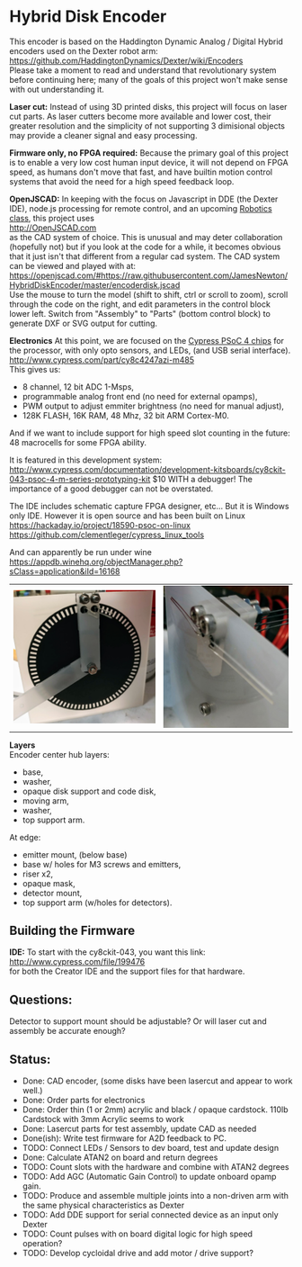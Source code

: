 # Hybrid Disk Encoder

This encoder is based on the Haddington Dynamic Analog / Digital Hybrid encoders used on the Dexter robot arm:<br>
https://github.com/HaddingtonDynamics/Dexter/wiki/Encoders
<br>Please take a moment to read and understand that revolutionary system before continuing here; many of the goals of this project won't
make sense with out understanding it.

**Laser cut:** Instead of using 3D printed disks, this project will focus on laser cut parts. As laser cutters become more available and lower cost, 
their greater resolution and the simplicity of not supporting 3 dimisional objects may provide a cleaner signal and easy processing.

**Firmware only, no FPGA required:** Because the primary goal of this project is to enable a very low cost human input device, it will not depend on FPGA speed, as humans
don't move that fast, and have builtin motion control systems that avoid the need for a high speed feedback loop. 

**OpenJSCAD:** In keeping with the focus on Javascript in DDE (the Dexter IDE), node.js processing for remote control, and an upcoming 
<a href="https://github.com/JamesNewton/AdvancedRoboticsWithJavascript/wiki">Robotics class</a>, this project uses<br>
http://OpenJSCAD.com
<br>as the CAD system of choice. This is unusual and may deter collaboration (hopefully not) but if you look at the code for a while,
it becomes obvious that it just isn't that different from a regular cad system. The CAD system can be viewed and played with at:<br>
https://openjscad.com/#https://raw.githubusercontent.com/JamesNewton/HybridDiskEncoder/master/encoderdisk.jscad
<br>Use the mouse to turn the model (shift to shift, ctrl or scroll to zoom), scroll through the code on the right, 
and edit parameters in the control block lower left. Switch from "Assembly" to "Parts" (bottom control block) to generate DXF or SVG
output for cutting. 

**Electronics** At this point, we are focused on the 
<A href="http://www.cypress.com/products/32-bit-arm-cortex-m0-psoc-4200-programmable-digital-blocks">Cypress PSoC 4 chips</A>
for the processor, with only opto sensors, and LEDs, (and USB serial interface).<br>
http://www.cypress.com/part/cy8c4247azi-m485
<br>This gives us:
- 8 channel, 12 bit ADC 1-Msps, 
- programmable analog front end (no need for external opamps), 
- PWM output to adjust emmiter brightness (no need for manual adjust),
- 128K FLASH, 16K RAM, 48 Mhz, 32 bit ARM Cortex-M0.

And if we want to include support for high speed slot counting in the future: 48 macrocells for some FPGA ability. 

It is featured in this development system:<br>
http://www.cypress.com/documentation/development-kitsboards/cy8ckit-043-psoc-4-m-series-prototyping-kit $10 WITH a debugger!
The importance of a good debugger can not be overstated. 

The IDE includes schematic capture FPGA designer, etc... But it is Windows only IDE. However it is open source and has been 
built on Linux<br>
https://hackaday.io/project/18590-psoc-on-linux <br>
https://github.com/clementleger/cypress_linux_tools

And can apparently be run under wine<br>
https://appdb.winehq.org/objectManager.php?sClass=application&iId=16168

<table><tr><td>
<img src="https://raw.githubusercontent.com/JamesNewton/HybridDiskEncoder/master/docs/HybridEncoderFront.jpg">
  </td><td>
<img src="https://raw.githubusercontent.com/JamesNewton/HybridDiskEncoder/master/docs/HybridEncoderBack.jpg" >
  </td></tr></table>
  
**Layers**<br>
Encoder center hub layers: 
- base, 
- washer,
- opaque disk support and code disk, 
- moving arm, 
- washer, 
- top support arm. 

At edge:
- emitter mount, (below base)
- base w/ holes for M3 screws and emitters, 
- riser x2,
- opaque mask, 
- detector mount, 
- top support arm (w/holes for detectors). 

## Building the Firmware
**IDE:** To start with the cy8ckit-043, you want this link:<br>
http://www.cypress.com/file/199476
<br>for both the Creator IDE and the support files for that hardware. 

## Questions:
Detector to support mount should be adjustable? Or will laser cut and assembly be accurate enough?

## Status:
- Done: CAD encoder, (some disks have been lasercut and appear to work well.)
- Done: Order parts for electronics
- Done: Order thin (1 or 2mm) acrylic and black / opaque cardstock. 110lb Cardstock with 3mm Acrylic seems to work
- Done: Lasercut parts for test assembly, update CAD as needed
- Done(ish): Write test firmware for A2D feedback to PC. 
- TODO: Connect LEDs / Sensors to dev board, test and update design 
- Done: Calculate ATAN2 on board and return degrees
- TODO: Count slots with the hardware and combine with ATAN2 degrees
- TODO: Add AGC (Automatic Gain Control) to update onboard opamp gain.
- TODO: Produce and assemble multiple joints into a non-driven arm with the same physical characteristics as Dexter
- TODO: Add DDE support for serial connected device as an input only Dexter
- TODO: Count pulses with on board digital logic for high speed operation?
- TODO: Develop cycloidal drive and add motor / drive support?


